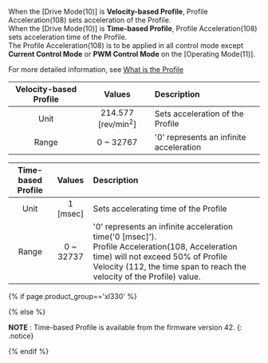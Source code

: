  When the [Drive Mode(10)] is **Velocity-based Profile**, Profile Acceleration(108) sets acceleration of the Profile.  
 When the [Drive Mode(10)] is **Time-based Profile**, Profile Acceleration(108) sets acceleration time of the Profile.  
 The Profile Acceleration(108) is to be applied in all control mode except **Current Control Mode** or **PWM Control Mode** on the [Operating Mode(11)].  
 
 For more detailed information, see [What is the Profile](#what-is-the-profile)

| Velocity-based Profile |            Values             | Description                             |
|:----------------------:|:-----------------------------:|:----------------------------------------|
|          Unit          | 214.577 [rev/min<sup>2</sup>] | Sets acceleration of the Profile        |
|         Range          |           0 ~ 32767           | '0' represents an infinite acceleration |

| Time-based Profile |  Values   | Description                                                                                                                                                                                           |
|:------------------:|:---------:|:------------------------------------------------------------------------------------------------------------------------------------------------------------------------------------------------------|
|        Unit        | 1 [msec]  | Sets accelerating time of the Profile                                                                                                                                                                 |
|       Range        | 0 ~ 32737 | '0' represents an infinite acceleration time('0 [msec]').<br>Profile Acceleration(108, Acceleration time) will not exceed 50% of Profile Velocity (112, the time span to reach the velocity of the Profile) value. |

{% if page.product_group=='xl330' %}

{% else %}

**NOTE** : Time-based Profile is available from the firmware version 42.
{: .notice}

{% endif %}

